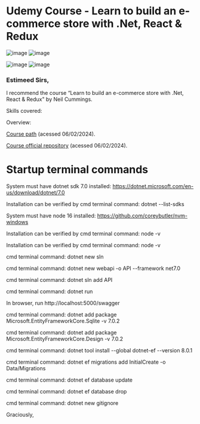 # Udemy Course - Learn to build an e-commerce store with .Net, React & Redux

![image](https://img.shields.io/badge/C%23-239120?style=for-the-badge&logo=c-sharp&logoColor=white)
![image](https://img.shields.io/badge/.NET-5C2D91?style=for-the-badge&logo=.net&logoColor=white)
<!-- ![image](https://img.shields.io/badge/Microsoft_SQL_Server-CC2927?style=for-the-badge&logo=microsoft-sql-server&logoColor=white) -->
![image](https://img.shields.io/badge/Node.js-43853D?style=for-the-badge&logo=node.js&logoColor=white)
![image](https://img.shields.io/badge/React-20232A?style=for-the-badge&logo=react&logoColor=61DAFB)

### Estimeed Sirs,

I recommend the course “Learn to build an e-commerce store with .Net, React & Redux" by Neil Cummings.

Skills covered:

Overview:  

[Course path](https://www.udemy.com/course/learn-to-build-an-e-commerce-store-with-dotnet-react-redux/learn/lecture/28964724#overview) (acessed 06/02/2024).

[Course official repository](https://github.com/TryCatchLearn/Restore) (acessed 06/02/2024).

# Startup terminal commands

System must have dotnet sdk 7.0 installed: https://dotnet.microsoft.com/en-us/download/dotnet/7.0

Installation can be verified by cmd terminal command: dotnet --list-sdks

System must have node 16 installed: https://github.com/coreybutler/nvm-windows

Installation can be verified by cmd terminal command: node -v

Installation can be verified by cmd terminal command: node -v

cmd terminal command: dotnet new sln

cmd terminal command: dotnet new webapi -o API --framework net7.0

cmd terminal command: dotnet sln add API

cmd terminal command: dotnet run

In browser, run http://localhost:5000/swagger

cmd terminal command: dotnet add package Microsoft.EntityFrameworkCore.Sqlite -v 7.0.2

cmd terminal command: dotnet add package Microsoft.EntityFrameworkCore.Design -v 7.0.2

cmd terminal command: dotnet tool install --global dotnet-ef --version 8.0.1

cmd terminal command: dotnet ef migrations add InitialCreate -o Data/Migrations

cmd terminal command: dotnet ef database update

cmd terminal command: dotnet ef database drop

cmd terminal command: dotnet new gitignore

Graciously,
